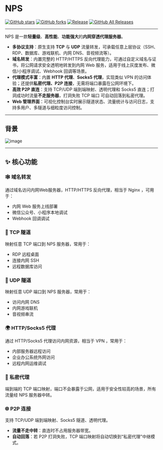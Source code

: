 # NPS

[![GitHub stars](https://img.shields.io/github/stars/mycoool/nps.svg)](https://github.com/mycoool/nps)
[![GitHub forks](https://img.shields.io/github/forks/mycoool/nps.svg)](https://github.com/mycoool/nps)
[![Release](https://github.com/mycoool/nps/workflows/Release/badge.svg)](https://github.com/mycoool/nps/actions)
[![GitHub All Releases](https://img.shields.io/github/downloads/mycoool/nps/total)](https://github.com/mycoool/nps/releases)

---

NPS 是一款**轻量级**、**高性能**、**功能强大**的**内网穿透代理服务器**。

* **多协议支持**：原生支持 **TCP** 与 **UDP** 流量转发，可承载任意上层协议（SSH、RDP、数据库、游戏联机、内网 DNS、音视频流等）。
* **域名转发**：内置完整的 HTTP/HTTPS 反向代理能力，可通过自定义域名与证书，将公网请求安全透明地转发到内网 Web 服务，适用于线上灰度发布、微信/小程序调试、Webhook 回调等场景。
* **代理模式丰富**：内置 **HTTP 代理**、**Socks5 代理**，实现类似 VPN 的访问体验；还提供**私密代理、P2P 连接**，无需将端口暴露在公网环境下。
* **高效 P2P 直连**：支持 TCP/UDP 端到端映射、透明代理和 Socks5 直连；打洞成功时流量**不走服务器**，打洞失败 TCP 端口 可自动回落到私密代理。
* **Web 管理界面**：可视化控制台实时展示隧道状态、流量统计与访问日志，支持多用户、多隧道与细粒度访问控制。

---

## 背景

![image](https://cdn.jsdelivr.net/gh/mycoool/nps/image/web.png)

---

## ✨ 核心功能

### 🕸️ **域名转发**

通过域名访问内网Web服务器，HTTP/HTTPS 反向代理，相当于 Nginx ，可用于：

* 内网 Web 服务上线部署
* 微信公众号、小程序本地调试
* Webhook 回调调试

### 🔌 **TCP 隧道**

映射任意 TCP 端口到 NPS 服务器，常用于：

* RDP 远程桌面
* 连接内网 SSH
* 远程数据库访问

### 📡 **UDP 隧道**

映射任意 UDP 端口到 NPS 服务器，常用于：

* 访问内网 DNS
* 内网游戏联机
* 音视频串流

### 🌍 **HTTP/Socks5 代理**

通过 HTTP/Socks5 代理访问内网资源，相当于 VPN ，常用于：

* 内部服务器远程访问
* 企业办公系统外网访问
* 远程内网运维调试

### 🤫 **私密代理**

端到端的 TCP 端口映射，端口不会暴露于公网，适用于安全性较高的场景，所有流量经 NPS 服务器中转。

### 🌐 **P2P 连接**

支持 TCP/UDP 端到端映射、Socks5 隧道、透明代理。

  * **流量不走中转**：直连时不占用服务器带宽。
  * **自动回落**：若 P2P 打洞失败，TCP 端口映射将自动切换到“私密代理”中继模式。
